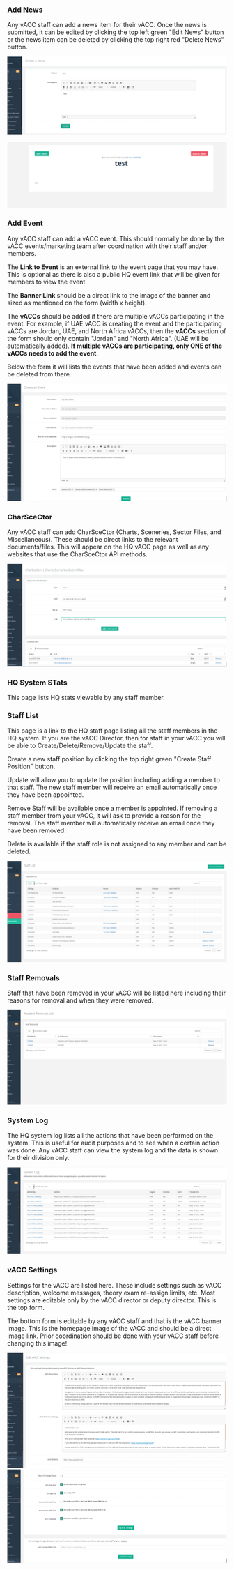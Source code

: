 ### Add News
Any vACC staff can add a news item for their vACC. Once the news is submitted, it can be edited by clicking the top left green "Edit News" button or the news item can be deleted by clicking the top right red "Delete News" button.

![](/assets/news2.PNG)

![](/assets/news1.PNG)

### Add Event
Any vACC staff can add a vACC event. This should normally be done by the vACC events/marketing team after coordination with their staff and/or members.

The **Link to Event** is an external link to the event page that you may have. This is optional as there is also a public HQ event link that will be given for members to view the event. 

The **Banner Link** should be a direct link to the image of the banner and sized as mentioned on the form (width x height). 

The **vACCs** should be added if there are multiple vACCs participating in the event. For example, if UAE vACC is creating the event and the participating vACCs are Jordan, UAE, and North Africa vACCs, then the **vACCs** section of the form should only contain "Jordan" and "North Africa". (UAE will be automatically added). **If multiple vACCs are participating, only ONE of the vACCs needs to add the event**.

Below the form it will lists the events that have been added and events can be deleted from there.

![](/assets/event1.PNG)

### CharSceCtor
Any vACC staff can add CharSceCtor (Charts, Sceneries, Sector Files, and Miscellaneous). These should be direct links to the relevant documents/files. This will appear on the HQ vACC page as well as any websites that use the CharSceCtor API methods.

![](/assets/charscector1.PNG)

### HQ System STats
This page lists HQ stats viewable by any staff member.

### Staff List
This page is a link to the HQ staff page listing all the staff members in the HQ system. If you are the vACC Director, then for staff in your vACC you will be able to Create/Delete/Remove/Update the staff. 

Create a new staff position by clicking the top right green "Create Staff Position" button.

Update will allow you to update the position including adding a member to that staff. The new staff member will receive an email automatically once they have been appointed. 

Remove Staff will be available once a member is appointed. If removing a staff member from your vACC, it will ask to provide a reason for the removal. The staff member will automatically receive an email once they have been removed.

Delete is available if the staff role is not assigned to any member and can be deleted.

![](/assets/staff1.PNG)

### Staff Removals
Staff that have been removed in your vACC will be listed here including their reasons for removal and when they were removed.

![](/assets/staff2.PNG)

### System Log
The HQ system log lists all the actions that have been performed on the system. This is useful for audit purposes and to see when a certain action was done. Any vACC staff can view the system log and the data is shown for their division only.

![](/assets/logs1.PNG)

### vACC Settings
Settings for the vACC are listed here. These include settings such as vACC description, welcome messages, theory exam re-assign limits, etc. Most settings are editable only by the vACC director or deputy director. This is the top form.

The bottom form is editable by any vACC staff and that is the vACC banner image. This is the homepage image of the vACC and should be a direct image link. Prior coordination should be done with your vACC staff before changing this image!

![](/assets/vaccset1.PNG)
![](/assets/vaccset2.PNG)